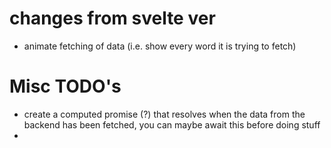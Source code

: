 # changes from svelte ver

-   animate fetching of data (i.e. show every word it is trying to fetch)

# Misc TODO's

-   create a computed promise (?) that resolves when the data from the backend has been fetched, you can maybe await this before doing stuff
-
